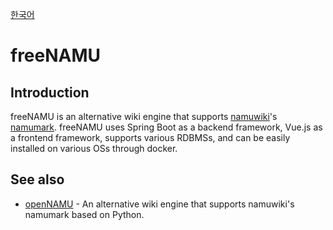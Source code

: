[한국어](./README_ko.md)
# freeNAMU
## Introduction
freeNAMU is an alternative wiki engine that supports [namuwiki](https://namu.wiki)'s [namumark](https://namu.wiki/w/나무마크). freeNAMU uses Spring Boot as a backend framework, Vue.js as a frontend framework, supports various RDBMSs, and can be easily installed on various OSs through docker.

## See also
* [openNAMU](https://github.com/openNAMU/openNAMU) - An alternative wiki engine that supports namuwiki's namumark based on Python.
